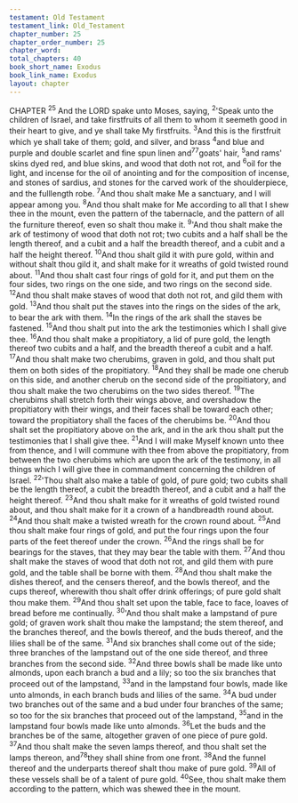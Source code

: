 ```yaml
---
testament: Old Testament
testament_link: Old_Testament
chapter_number: 25
chapter_order_number: 25
chapter_word: 
total_chapters: 40
book_short_name: Exodus
book_link_name: Exodus
layout: chapter
---
```


CHAPTER <sup>25</sup>
And the LORD spake unto Moses, saying, <sup>2</sup>'Speak unto the children of Israel,
and take first­fruits of all them to whom it seemeth good in their heart to give, and ye
shall take My first­fruits. <sup>3</sup>And this is the first­fruit which ye shall take of them; gold,
and silver, and brass <sup>4</sup>and blue and purple and double scarlet and fine spun linen and<sup>77</sup>goats' hair, <sup>5</sup>and rams' skins dyed red, and blue skins, and wood that doth not rot, and
<sup>6</sup>oil for the light, and incense for the oil of anointing and for the composition of incense,
and stones of sardius, and stones for the carved work of the shoulder­piece, and the
full­length robe. <sup>7</sup>And thou shalt make Me a sanctuary, and I will appear among you.
<sup>8</sup>And thou shalt make for Me according to all that I shew thee in the mount, even the
pattern of the tabernacle, and the pattern of all the furniture thereof, even so shalt thou
make it. 
<sup>9</sup>'And thou shalt make the ark of testimony of wood that doth not rot; two
cubits and a half shall be the length thereof, and a cubit and a half the breadth thereof,
and a cubit and a half the height thereof. <sup>10</sup>And thou shalt gild it with pure gold, within
and without shalt thou gild it, and shalt make for it wreaths of gold twisted round
about. <sup>11</sup>And thou shalt cast four rings of gold for it, and put them on the four sides,
two rings on the one side, and two rings on the second side. <sup>12</sup>And thou shalt make
staves of wood that doth not rot, and gild them with gold. <sup>13</sup>And thou shalt put the
staves into the rings on the sides of the ark, to bear the ark with them. <sup>14</sup>In the rings of
the ark shall the staves be fastened. <sup>15</sup>And thou shalt put into the ark the testimonies
which I shall give thee. <sup>16</sup>And thou shalt make a propitiatory, a lid of pure gold, the
length thereof two cubits and a half, and the breadth thereof a cubit and a half. <sup>17</sup>And
thou shalt make two cherubims, graven in gold, and thou shalt put them on both sides
of the propitiatory. <sup>18</sup>And they shall be made one cherub on this side, and another
cherub on the second side of the propitiatory, and thou shalt make the two cherubims
on the two sides thereof. <sup>19</sup>The cherubims shall stretch forth their wings above, and
overshadow the propitiatory with their wings, and their faces shall be toward each
other; toward the propitiatory shall the faces of the cherubims be. <sup>20</sup>And thou shalt set
the propitiatory above on the ark, and in the ark thou shalt put the testimonies that I
shall give thee. <sup>21</sup>And I will make Myself known unto thee from thence, and I will
commune with thee from above the propitiatory, from between the two cherubims which
are upon the ark of the testimony, in all things which I will give thee in commandment
concerning the children of Israel. 
<sup>22</sup>'Thou shalt also make a table of gold, of pure gold; two cubits shall be the
length thereof, a cubit the breadth thereof, and a cubit and a half the height thereof.
<sup>23</sup>And thou shalt make for it wreaths of gold twisted round about, and thou shalt make
for it a crown of a handbreadth round about. <sup>24</sup>And thou shalt make a twisted wreath
for the crown round about. <sup>25</sup>And thou shalt make four rings of gold, and put the four
rings upon the four parts of the feet thereof under the crown. <sup>26</sup>And the rings shall be
for bearings for the staves, that they may bear the table with them. <sup>27</sup>And thou shalt
make the staves of wood that doth not rot, and gild them with pure gold, and the table
shall be borne with them. <sup>28</sup>And thou shalt make the dishes thereof, and the censers
thereof, and the bowls thereof, and the cups thereof, wherewith thou shalt offer drink
offerings; of pure gold shalt thou make them. <sup>29</sup>And thou shalt set upon the table, face
to face, loaves of bread before me continually. 
<sup>30</sup>'And thou shalt make a lampstand of pure gold; of graven work shalt thou
make the lampstand; the stem thereof, and the branches thereof, and the bowls thereof,
and the buds thereof, and the lilies shall be of the same. <sup>31</sup>And six branches shall come
out of the side; three branches of the lampstand out of the one side thereof, and three
branches from the second side. <sup>32</sup>And three bowls shall be made like unto almonds,
upon each branch a bud and a lily; so too the six branches that proceed out of the
lampstand, <sup>33</sup>and in the lampstand four bowls, made like unto almonds, in each branch
buds and lilies of the same. <sup>34</sup>A bud under two branches out of the same and a bud
under four branches of the same; so too for the six branches that proceed out of the
lampstand, <sup>35</sup>and in the lampstand four bowls made like unto almonds. <sup>36</sup>Let the buds
and the branches be of the same, altogether graven of one piece of pure gold. <sup>37</sup>And
thou shalt make the seven lamps thereof, and thou shalt set the lamps thereon, and<sup>78</sup>they shall shine from one front. <sup>38</sup>And the funnel thereof and the under­parts thereof
shalt thou make of pure gold. <sup>39</sup>All of these vessels shall be of a talent of pure gold.
<sup>40</sup>See, thou shalt make them according to the pattern, which was shewed thee in the
mount.
